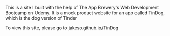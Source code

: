 This is a site I built with the help of The App Brewery's Web Development Bootcamp on Udemy. It is a mock product website for an app called TinDog, which is the dog version of Tinder

To view this site, please go to jakeso.github.io/TinDog
